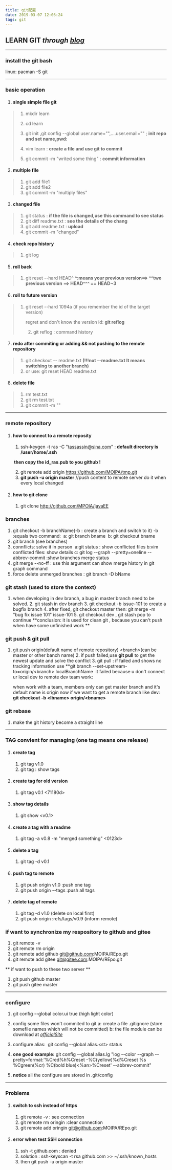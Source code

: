 ```yaml
---
title: git配置
date: 2019-03-07 12:03:24
tags: git
---
```


## LEARN GIT  *through  [blog](https://www.liaoxuefeng.com/wiki/0013739516305929606dd18361248578c67b8067c8c017b000/0013743256916071d599b3aed534aaab22a0db6c4e07fd0000)*

----

### install the git bash

linux: pacman -S git

----

<!--more-->

### basic operation

 1.	#### single simple file git

> 1. mkdir learn
>
> 2. cd learn
> 3. git init ,git config --global user.name="",....user.email="" ;  **init repo and set name,pwd:** 
> 4. vim learn : **create a file and use git to commit** 
> 5. git commit -m "writed some thing" : **commit information**

2.	####  multiple file

> 1. git add file1
> 2. git add file2
> 3. git commit -m "multiply files"

3. ####	changed file

> 1. git status :   **if the file is changed,use this command to see status**
> 2. git diff readme.txt  : **see the details of the chang**
> 3. git add readme.txt : **upload**
> 4. git commit -m "changed"

4.	####  check repo history

> 1. git log

5.	####  roll back

> 1. git reset --hard HEAD^ 		**^:means your previous version==>  ^^two previous version ==> HEAD^^^ == HEAD~3**

6.	####  roll to future version

> 1. git reset --hard 1094a  (if you remember the id of the target version)
>
>    regret and don't know the version id: **git reflog**  
>
>    2. git reflog : command history

7.	####  redo after commiting or adding && not pushing to the remote repository

> 1. git checkout -- readme.txt  **(!!!not --readme.txt  It means switching to another branch)**
> 2. or use: git reset HEAD readme.txt

8. #### delete file

> 1. rm test.txt
> 2. git rm test.txt
> 3. git commit -m ""

-----

### remote repository

1. #### how to connect to a remote reposity

   1.  ssh-keygen -t ras -C "tassassin@sina.com" :  **default directory is /user/home/.ssh**

   **​	then copy the id_ras.pub to you github !**

   2. git remote add origin https://github.com/MOIPA/tmp.git
   3. **git push -u origin master**     //push content to remote server do it when every local changed 

2. #### how to git clone 

   1. git clone http://github.com/MPOIA/javaEE

### branches
   1. git checkout -b branchName(-b : create a branch and switch to it)
      ​	-b :equals two command:
	​			a: git branch bname
	​			b: git checkout bname
   2. git branch (see branches)
   3. connflicts: solve it in person
      ​	a:git status : show conflicted files
	b:vim conflicted files: show details
	c: git log --graph --pretty=oneline --abbrev-commit  :show branches merge status
   4. git merge --no-ff : use this argument can show merge history in git graph command
   5.  force delete unmerged branches : git branch -D bName

### git stash (used to store the context)
   1. when developing in dev branch, a bug in master branch need to be solved.
	 2. git stash in dev branch
	 3. git checkout -b issue-101 to create a bugfix branch
	 4. after fixed, git checkout master then: git merge -m "bug fix issue 101" issue-101
	 5. git checkout dev , git stash pop to continue
	**conclusion: it is used for clean git , because you can't push when have some unfinished work **

### git push & git pull
   1. git push origin(default name of remote repository) &lt;branch&gt;(can be master or other banch name)
	 2. if push failed,use **git pull** to get the newest update and solve the conflict
	 3. git pull  : if failed and shows no tracking information use **git branch --set-upstream-to=origin/&lt;branch&gt; localBranchName
					​			it failed because u don't connect ur local dev to remote dev
	team work:

      when work with a team, members only can get master branch and it's default name is origin
      now if we want to get a remote branch like dev: **git checkout -b &lt;lbname&gt; origin/&lt;bname>**
### git rebase
   1. make the git history become a straight line

---

### TAG  convient for managing (one tag means one release)
1. #### create tag
	1. git tag v1.0
	2. git tag : show tags
2. #### create tag for old version
	1. git tag v0.1 <71180d>
3. #### show tag details
	1. git show &lt;v0.1&gt;
4. #### create a tag with a readme
	1. git tag -a v0.8 -m "merged something" <0123d>
5. #### delete a tag
	1. git tag -d v0.1
6. #### push tag to remote
	1. git push origin v1.0  :push one tag
	2. git push origin --tags :push all tags
7. #### delete tag of remote
	1. git tag -d v1.0  (delete on local first)
	2. git push origin :refs/tags/v0.9   (inform remote)

### if want to synchronize my respository to github and gitee
1. git remote -v 
2. git remote rm origin
3. git remote add github git@github.com:MOIPA/REpo.git
4. git remote add gitee git@gitee.com:MOIPA/REpo.git 

** if want to push to these two server **
1. git push github master
2. git push gitee master

----

### configure
  1. git config --global color.ui true (high light color)
  
2. config some files won't commited to git
      a: create a file .gitignore (store somefile names which will not be committed)
      b: the file module can be download at *[officialSite](https://github.com/github/gitignore)*
  
3. configure alias:
	 ​    git config --global alias.&lt;st&gt; status
  
4. **one good example:**
      git config --global alias.lg "log --color --graph --pretty=format:'%Cred%h%Creset -%C(yellow)%d%Creset %s %Cgreen(%cr) %C(bold blue)<%an>%Creset' --abbrev-commit"
  
5. **notice**
	all the configure are stored in .git/config
	
----

### Problems

1. #### switch to ssh instead of https

   1. git remote -v : see connection 
   2. git remote rm oringin :clear connection
   3. git remote add oringin git@github.com:MOIPA/REpo.git

2. #### error when test SSH connection

   1. ssh -t github.com  : denied
   2. solution : ssh-keyscan -t rsa github.com >> ~/.ssh/known_hosts
   3. then git push -u origin master

